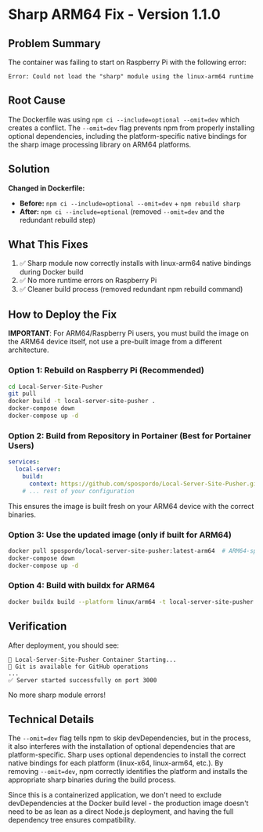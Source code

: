 # Sharp ARM64 Fix - Version 1.1.0

## Problem Summary
The container was failing to start on Raspberry Pi with the following error:
```
Error: Could not load the "sharp" module using the linux-arm64 runtime
```

## Root Cause
The Dockerfile was using `npm ci --include=optional --omit=dev` which creates a conflict. The `--omit=dev` flag prevents npm from properly installing optional dependencies, including the platform-specific native bindings for the sharp image processing library on ARM64 platforms.

## Solution
**Changed in Dockerfile:**
- **Before:** `npm ci --include=optional --omit=dev` + `npm rebuild sharp`
- **After:** `npm ci --include=optional` (removed `--omit=dev` and the redundant rebuild step)

## What This Fixes
1. ✅ Sharp module now correctly installs with linux-arm64 native bindings during Docker build
2. ✅ No more runtime errors on Raspberry Pi
3. ✅ Cleaner build process (removed redundant npm rebuild command)

## How to Deploy the Fix

**IMPORTANT**: For ARM64/Raspberry Pi users, you must build the image on the ARM64 device itself, not use a pre-built image from a different architecture.

### Option 1: Rebuild on Raspberry Pi (Recommended)
```bash
cd Local-Server-Site-Pusher
git pull
docker build -t local-server-site-pusher .
docker-compose down
docker-compose up -d
```

### Option 2: Build from Repository in Portainer (Best for Portainer Users)
```yaml
services:
  local-server:
    build:
      context: https://github.com/spospordo/Local-Server-Site-Pusher.git
    # ... rest of your configuration
```
This ensures the image is built fresh on your ARM64 device with the correct binaries.

### Option 3: Use the updated image (only if built for ARM64)
```bash
docker pull spospordo/local-server-site-pusher:latest-arm64  # ARM64-specific tag
docker-compose down
docker-compose up -d
```

### Option 4: Build with buildx for ARM64
```bash
docker buildx build --platform linux/arm64 -t local-server-site-pusher:arm64 .
```

## Verification
After deployment, you should see:
```
🚀 Local-Server-Site-Pusher Container Starting...
📧 Git is available for GitHub operations
...
✅ Server started successfully on port 3000
```

No more sharp module errors!

## Technical Details
The `--omit=dev` flag tells npm to skip devDependencies, but in the process, it also interferes with the installation of optional dependencies that are platform-specific. Sharp uses optional dependencies to install the correct native bindings for each platform (linux-x64, linux-arm64, etc.). By removing `--omit=dev`, npm correctly identifies the platform and installs the appropriate sharp binaries during the build process.

Since this is a containerized application, we don't need to exclude devDependencies at the Docker build level - the production image doesn't need to be as lean as a direct Node.js deployment, and having the full dependency tree ensures compatibility.
